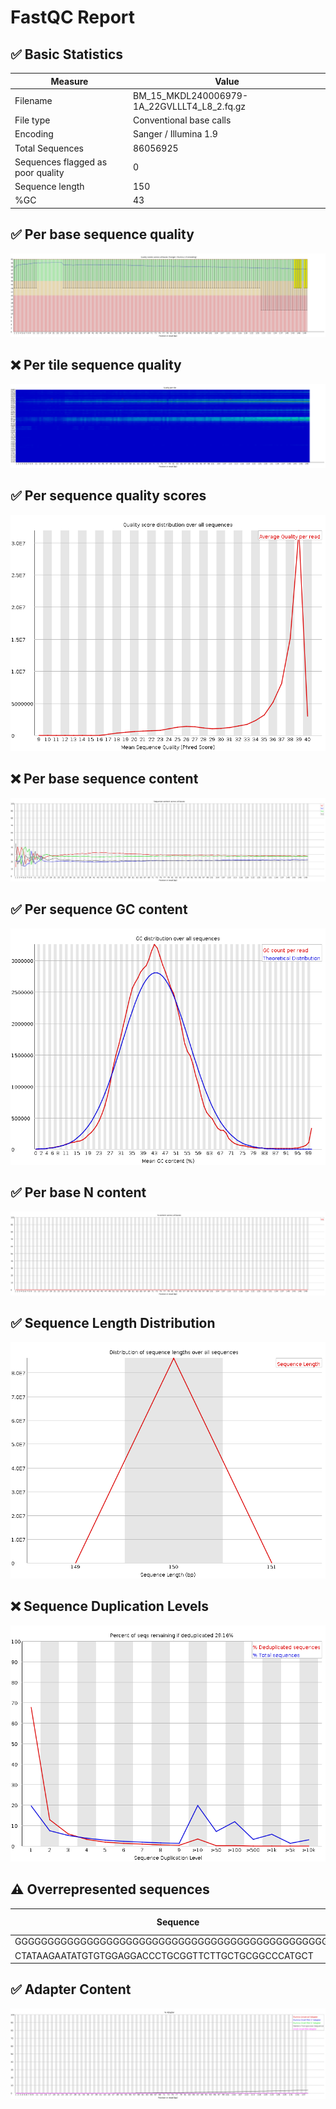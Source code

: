 # __FastQC Report__

## :white_check_mark: __Basic Statistics__

| Measure | Value |
| --- | --- |
| Filename | BM_15_MKDL240006979-1A_22GVLLLT4_L8_2.fq.gz |
| File type | Conventional base calls |
| Encoding | Sanger / Illumina 1.9 |
| Total Sequences | 86056925 |
| Sequences flagged as poor quality | 0 |
| Sequence length | 150 |
| %GC | 43 |

## :white_check_mark: __Per base sequence quality__

![Per base sequence quality](Images/per_base_quality.png)

## :x: __Per tile sequence quality__

![Per tile sequence quality](Images/per_tile_quality.png)

## :white_check_mark: __Per sequence quality scores__

![Per sequence quality scores](Images/per_sequence_quality.png)

## :x: __Per base sequence content__

![Per base sequence content](Images/per_base_sequence_content.png)

## :white_check_mark: __Per sequence GC content__

![Per sequence GC content](Images/per_sequence_gc_content.png)

## :white_check_mark: __Per base N content__

![Per base N content](Images/per_base_n_content.png)

## :white_check_mark: __Sequence Length Distribution__

![Sequence Length Distribution](Images/sequence_length_distribution.png)

## :x: __Sequence Duplication Levels__

![Sequence Duplication Levels](Images/duplication_levels.png)

## :warning: __Overrepresented sequences__

| Sequence | Count | Percentage | Possible Source |
| --- | --- | --- | --- |
| GGGGGGGGGGGGGGGGGGGGGGGGGGGGGGGGGGGGGGGGGGGGGGGGGG | 836226 | 0.9717126192924044 | No Hit |
| CTATAAGAATATGTGTGGAGGACCCTGCGGTTCTTGCTGCGGCCCATGCT | 86361 | 0.10035334169795167 | No Hit |

## :white_check_mark: __Adapter Content__

![Adapter Content](Images/adapter_content.png)
